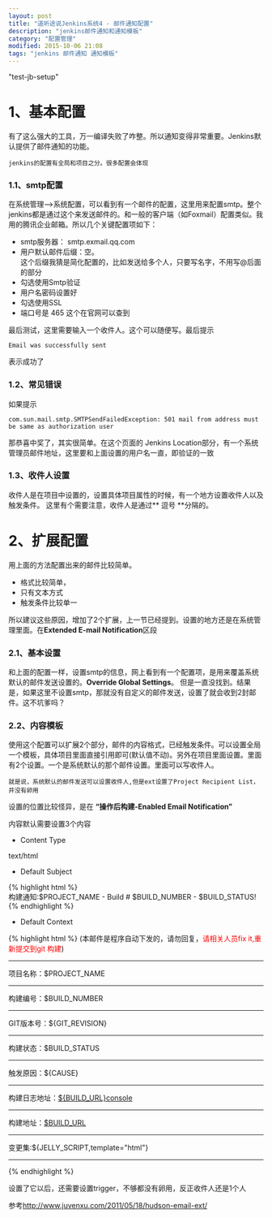 ```yaml
---
layout: post
title: "道听途说Jenkins系统4 - 邮件通知配置"
description: "jenkins邮件通知和通知模板"
category: "配置管理"
modified: 2015-10-06 21:08
tags: "jenkins 邮件通知 通知模板"
---
```

"test-jb-setup"

# 1、基本配置
有了这么强大的工具，万一编译失败了咋整。所以通知变得非常重要。Jenkins默认提供了邮件通知的功能。

	jenkins的配置有全局和项目之分。很多配置会体现

### 1.1、smtp配置
在系统管理——>系统配置，可以看到有一个邮件的配置，这里用来配置smtp。整个jenkins都是通过这个来发送邮件的。和一般的客户端（如Foxmail）配置类似。我用的腾讯企业邮箱。所以几个关键配置项如下：

* smtp服务器： smtp.exmail.qq.com
* 用户默认邮件后缀：空。   
这个后缀我猜是简化配置的，比如发送给多个人，只要写名字，不用写@后面的部分
* 勾选使用Smtp验证
* 用户名密码设置好
* 勾选使用SSL
* 端口号是 465
	这个在官网可以查到

最后测试，这里需要输入一个收件人。这个可以随便写。最后提示
	
 		
	Email was successfully sent
表示成功了

### 1.2、常见错误
如果提示

	com.sun.mail.smtp.SMTPSendFailedException: 501 mail from address must be same as authorization user

那恭喜中奖了，其实很简单。在这个页面的 Jenkins Location部分，有一个系统管理员邮件地址，这里要和上面设置的用户名一直，即验证的一致

### 1.3、收件人设置

收件人是在项目中设置的，设置具体项目属性的时候，有一个地方设置收件人以及触发条件。
这里有个需要注意，收件人是通过** 逗号 **分隔的。

# 2、扩展配置
用上面的方法配置出来的邮件比较简单。

* 格式比较简单，
* 只有文本方式
* 触发条件比较单一

所以建议这些原因，增加了2个扩展，上一节已经提到。设置的地方还是在系统管理里面。在**Extended E-mail Notification**区段

### 2.1、基本设置
和上面的配置一样，设置smtp的信息，网上看到有一个配置项，是用来覆盖系统默认的邮件发送设置的。**Override Global Settings**。 但是一直没找到。结果是，如果这里不设置smtp，那就没有自定义的邮件发送，设置了就会收到2封邮件。这不坑爹吗？


### 2.2、内容模板
使用这个配置可以扩展2个部分，邮件的内容格式，已经触发条件。可以设置全局一个模板，具体项目里面直接引用即可(默认值不动)。另外在项目里面设置。里面有2个设置。一个是系统默认的那个邮件设置。里面可以写收件人。

	就是说，系统默认的邮件发送可以设置收件人,但是ext设置了Project Recipient List，并没有卵用


设置的位置比较怪异，是在 **“操作后构建-Enabled Email Notification”**


内容默认需要设置3个内容
* Content Type

text/html

* Default Subject

{% highlight html %}  
构建通知:$PROJECT_NAME - Build # $BUILD_NUMBER - $BUILD_STATUS!
{% endhighlight %}  

* Default Context

{% highlight html %} 
(本邮件是程序自动下发的，请勿回复，<span style="color:red">请相关人员fix it,重新提交到git 构建</span>)<br/>
<hr/>

项目名称：$PROJECT_NAME<br/>
<hr/>

构建编号：$BUILD_NUMBER<br/>
<hr/>


GIT版本号：${GIT_REVISION}<br/>
<hr/>

构建状态：$BUILD_STATUS<br/>
<hr/>

触发原因：${CAUSE}<br/>
<hr/>

构建日志地址：<a href="${BUILD_URL}console">${BUILD_URL}console</a><br/>
<hr/>

构建地址：<a href="$BUILD_URL">$BUILD_URL</a><br/>
<hr/>

变更集:${JELLY_SCRIPT,template="html"}<br/>
<hr/>
{% endhighlight %}  

设置了它以后，还需要设置trigger，不够都没有卵用，反正收件人还是1个人

参考<http://www.juvenxu.com/2011/05/18/hudson-email-ext/>